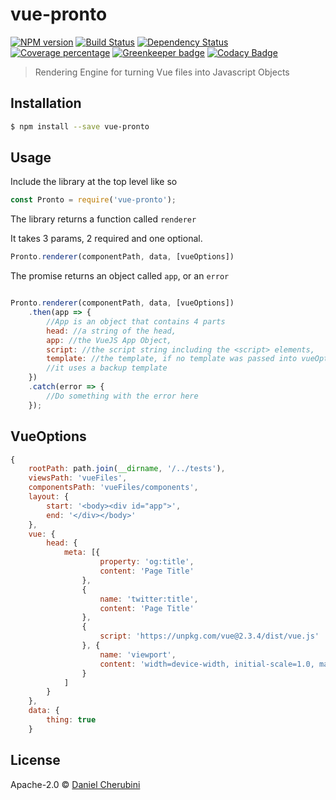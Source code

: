 # vue-pronto
[![NPM version][npm-image]][npm-url] [![Build Status][travis-image]][travis-url] [![Dependency Status][daviddm-image]][daviddm-url] [![Coverage percentage][cov-image]][cov-url] [![Greenkeeper badge](https://badges.greenkeeper.io/express-vue/vue-pronto.svg)](https://greenkeeper.io/) [![Codacy Badge](https://api.codacy.com/project/badge/Grade/51e27f21101e492fabf93dc6d81b8f28)](https://www.codacy.com/app/intothemild/vue-pronto?utm_source=github.com&utm_medium=referral&utm_content=express-vue/vue-pronto&utm_campaign=badger)
> Rendering Engine for turning Vue files into Javascript Objects

## Installation

```sh
$ npm install --save vue-pronto
```

## Usage

Include the library at the top level like so

```js
const Pronto = require('vue-pronto');
```

The library returns a function called `renderer`

It takes 3 params, 2 required and one optional.

```js
Pronto.renderer(componentPath, data, [vueOptions])
```

The promise returns an object called `app`, or an `error`


```js

Pronto.renderer(componentPath, data, [vueOptions])
    .then(app => {
        //App is an object that contains 4 parts
        head: //a string of the head,
        app: //the VueJS App Object,
        script: //the script string including the <script> elements,
        template: //the template, if no template was passed into vueOptions,
        //it uses a backup template
    })
    .catch(error => {
        //Do something with the error here
    });
```

## VueOptions

```js
{
    rootPath: path.join(__dirname, '/../tests'),
    viewsPath: 'vueFiles',
    componentsPath: 'vueFiles/components',
    layout: {
        start: '<body><div id="app">',
        end: '</div></body>'
    },
    vue: {
        head: {
            meta: [{
                    property: 'og:title',
                    content: 'Page Title'
                },
                {
                    name: 'twitter:title',
                    content: 'Page Title'
                },
                {
                    script: 'https://unpkg.com/vue@2.3.4/dist/vue.js'
                }, {
                    name: 'viewport',
                    content: 'width=device-width, initial-scale=1.0, maximum-scale=1.0, user-scalable=no'
                }
            ]
        }
    },
    data: {
        thing: true
    }
```


## License

Apache-2.0 © [Daniel Cherubini](https://github.com/express-vue)


[npm-image]: https://badge.fury.io/js/vue-pronto.svg
[npm-url]: https://npmjs.org/package/vue-pronto
[travis-image]: https://travis-ci.org/express-vue/vue-pronto.svg?branch=master
[travis-url]: https://travis-ci.org/express-vue/vue-pronto
[daviddm-image]: https://david-dm.org/express-vue/vue-pronto.svg?theme=shields.io
[daviddm-url]: https://david-dm.org/express-vue/vue-pronto
[cov-image]: https://codecov.io/gh/express-vue/vue-pronto/branch/master/graph/badge.svg
[cov-url]: https://codecov.io/gh/express-vue/vue-pronto
